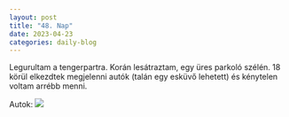 ```yaml
---
layout: post
title: "48. Nap"
date: 2023-04-23
categories: daily-blog
---
```


Legurultam a tengerpartra. Korán lesátraztam, egy üres parkoló szélén. 18 körül elkezdtek megjelenni autók (talán egy esküvő lehetett) és kénytelen voltam arrébb menni.

Autok: ![](/2day48autok.jpg)

